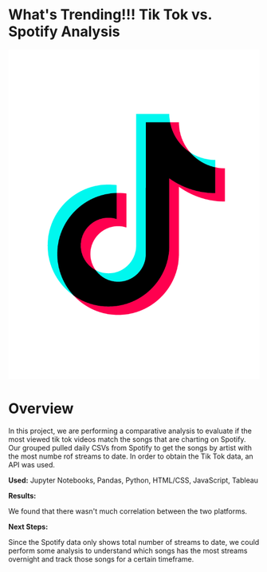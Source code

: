 # **What's Trending!!! Tik Tok vs. Spotify Analysis**
![alt text](Images/TikTok.png)

# **Overview**

In this project, we are performing a comparative analysis to evaluate if the most viewed tik tok videos match the songs that are charting on Spotify. Our grouped
pulled daily CSVs from Spotify to get the songs by artist with the most numbe rof streams to date. In order to obtain the Tik Tok data, an API was used.

**Used:**
Jupyter Notebooks, Pandas, Python, HTML/CSS, JavaScript, Tableau

**Results:**

We found that there wasn't much correlation between the two platforms.



**Next Steps:**

Since the Spotify data only shows total number of streams to date, we could perform some analysis to understand which songs has the most streams overnight and track those songs for a certain timeframe.

